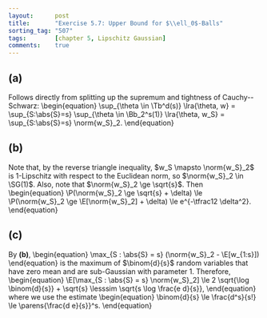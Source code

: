 ```yaml
---
layout:      post
title:       "Exercise 5.7: Upper Bound for $\\ell_0$-Balls"
sorting_tag: "507"
tags:        [chapter 5, Lipschitz Gaussian]
comments:    true
---
```


## (a)
Follows directly from splitting up the supremum and tightness of Cauchy--Schwarz:
\begin{equation}
    \sup_{\theta \in \Tb^d(s)} \lra{\theta, w}
    = \sup_{S:\abs{S}=s} \sup_{\theta \in \Bb_2^s(1)} \lra{\theta, w_S}
    = \sup_{S:\abs{S}=s} \norm{w_S}\_2.
\end{equation}

## (b)
Note that, by the reverse triangle inequality, $w_S \mapsto \norm{w_S}_2$ is $1$-Lipschitz with respect to the Euclidean norm, so $\norm{w_S}_2 \in \SG(1)$.
Also, note that $\norm{w_S}_2 \ge \sqrt{s}$.
Then
\begin{equation}
    \P(\norm{w_S}\_2 \ge \sqrt{s} + \delta)
    \le \P(\norm{w_S}\_2 \ge \E[\norm{w_S}\_2] + \delta)
    \le e^{-\tfrac12 \delta^2}.
\end{equation}

## (c)
By **(b)**,
\begin{equation}
    \max_{S : \abs{S} = s} (\norm{w_S}\_2 - \E[w_{1:s}])
\end{equation}
is the maximum of $\binom{d}{s}$ random variables that have zero mean and are sub-Gaussian with parameter $1$.
Therefore,
\begin{equation}
    \E[\max_{S : \abs{S} = s} \norm{w_S}\_2]
    \le 2 \sqrt{\log \binom{d}{s}} + \sqrt{s}
    \lesssim \sqrt{s \log \frac{e d}{s}},
\end{equation}
where we use the estimate
\begin{equation}
    \binom{d}{s} \le \frac{d^s}{s!} \le \parens{\frac{d e}{s}}^s.
\end{equation}